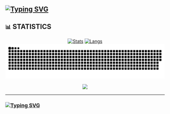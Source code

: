 ## [![Typing SVG](https://readme-typing-svg.demolab.com?font=Iosevka&size=30&duration=2000&pause=2000&color=41B883&vCenter=true&width=210&height=35&lines=IliHanSoLow)](https://git.io/typing-svg)

<!--
**IliHanSoLow/IliHanSoLow** is a ✨ _special_ ✨ repository because its `README.md` (this file) appears on your GitHub profile.

Here are some ideas to get you started:

- 🔭 I’m currently working on ...
- 🌱 I’m currently learning ...
- 👯 I’m looking to collaborate on ...
- 🤔 I’m looking for help with ...
- 💬 Ask me about ...
- 📫 How to reach me: ...
- 😄 Pronouns: ...
- ⚡ Fun fact: ...
-->

## `📊` STATISTICS
<div align="center">

[<img height="200" align="center" src="https://github-readme-stats-bay-omega-48.vercel.app/api?username=ilihansolow&show_icons=true&theme=darcula&bg_color=00000000&exclude_repo=github-readme-stats,wgg-homepage,legacy-homepage,wgg-homepage-archive,Obsidian" alt="Stats" />]()
[<img height="200" align="center" src="https://github-readme-stats-bay-omega-48.vercel.app/api/top-langs?username=ilihansolow&langs_count=8&theme=darcula&bg_color=00000000&layout=donut&exclude_repo=github-readme-stats,wgg-homepage,legacy-homepage,wgg-homepage-archive,Obsidian" alt="Langs" />]()
![](https://raw.githubusercontent.com/IliHanSoLow/IliHanSoLow/output/github-contribution-grid-snake.svg)
<!--![](https://github-readme-stats-lovat-beta.vercel.app/api?username=ilihansolow&show_icons=true&hide_title=true&icon_color=&ring_color=41B883&text_bold=false&include_all_commits=true) -->
<!-- ![](https://github-readme-stats-lovat-beta.vercel.app/api?username=ilihansolow&show_icons=true&hide_title=true&theme=midnight-purple&text_bold=false&include_all_commits=true)
![](https://github-readme-stats-lovat-beta.vercel.app/api/top-langs?username=IliHanSoLow&layout=compact&theme=midnight-purple&exclude_repo=github-readme-stats,wgg-homepage,Obsidian,Vertretungsplan&hide=css,sass,makefile,markdown,html) <br> -->
![](http://github-profile-summary-cards.vercel.app/api/cards/profile-details?username=IliHanSoLow&theme=midnight_purple) <br>

</div>

<div align="center">

---

</div>

### [![Typing SVG](https://readme-typing-svg.demolab.com?font=Iosevka&size=30&duration=5000&pause=2000&color=41B883&vCenter=true&width=500&height=35&lines=418.%20I'm%20a%20teapot)](https://git.io/typing-svg)
